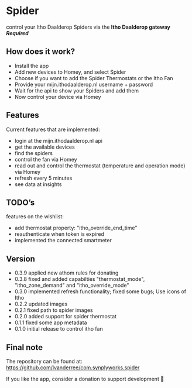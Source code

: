 # Spider

control your Itho Daalderop Spiders via the **Itho Daalderop gateway** ***Required***

## How does it work?

* Install the app
* Add new devices to Homey, and select Spider
* Choose if you want to add the Spider Thermostats or the Itho Fan
* Provide your mijn.ithodaalderop.nl username + password
* Wait for the api to show your Spiders and add them
* Now control your device via Homey 

## Features

Current features that are implemented:

* login at the mijn.ithodaalderop.nl api
* get the available devices
* find the spiders
* control the fan via Homey
* read out and control the thermostat (temperature and operation mode) via Homey
* refresh every 5 minutes
* see data at insights

## TODO’s

features on the wishlist:

* add thermostat property: "itho_override_end_time"
* reauthenticate when token is expired
* implemented the connected smartmeter

## Version

* 0.3.9 applied new athom rules for donating
* 0.3.8 fixed and added capabilties "thermostat_mode", "itho_zone_demand" and "itho_override_mode"
* 0.3.0 implemented refresh functionality; fixed some bugs; Use icons of Itho
* 0.2.2 updated images
* 0.2.1 fixed path to spider images
* 0.2.0 added support for spider thermostat
* 0.1.1 fixed some app metadata
* 0.1.0 initial release to control itho fan

## Final note

The repository can be found at: https://github.com/lvanderree/com.synplyworks.spider

If you like the app, consider a donation to support development :beer: 
